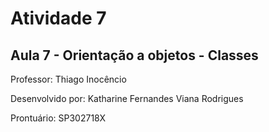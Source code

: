 # Atividade 7
## Aula 7 - Orientação a objetos - Classes

<p>Professor: Thiago Inocêncio</p>
<p>Desenvolvido por: Katharine Fernandes Viana Rodrigues</p>
<p>Prontuário: SP302718X</p>